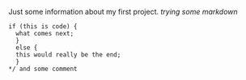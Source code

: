 Just some information about my first project. 
*trying some markdown*

```
if (this is code) {
  what comes next;
  } 
  else {
  this would really be the end;
  }
*/ and some comment
  ```
